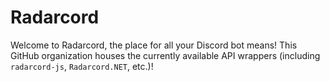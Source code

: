 # Radarcord

Welcome to Radarcord, the place for all your Discord bot means! This GitHub organization houses the currently available API wrappers (including `radarcord-js`, `Radarcord.NET`, etc.)!
